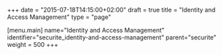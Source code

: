 +++
date = "2015-07-18T14:15:00+02:00"
draft = true
title = "Identity and Access Management"
type = "page"

[menu.main]
name="Identity and Access Management"
identifier="securite_identity-and-access-management"
parent="securite"
weight = 500
+++